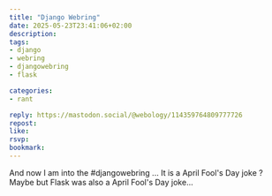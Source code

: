 ```yaml
---
title: "Django Webring"
date: 2025-05-23T23:41:06+02:00
description:
tags:
- django
- webring
- djangowebring
- flask

categories:
- rant

reply: https://mastodon.social/@webology/114359764809777726
repost:
like:
rsvp:
bookmark:
---
```


And now I am into the #djangowebring ... It is a April Fool's Day joke ? Maybe but Flask was also a April Fool's Day joke...
